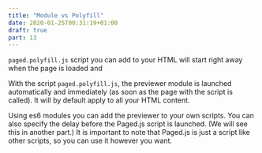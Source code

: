 ```yaml
---
title: "Module vs Polyfill"
date: 2020-01-25T00:31:19+01:00
draft: true
part: 13
---
```


`paged.polyfill.js` script you can add to your HTML will start right away when the page is loaded and

With the script `paged.polyfill.js`, the previewer module is launched automatically and immediately (as soon as the page with the script is called). It will by default apply to all your HTML content.

Using es6 modules you can add the previewer to your own scripts. You can also specify the delay before the Paged.js script is launched. (We will see this in another part.) It is important to note that Paged.js is just a script like other scripts, so you can use it however you want.

